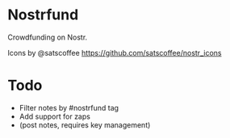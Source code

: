 # Nostrfund

Crowdfunding on Nostr.

Icons by @satscoffee
https://github.com/satscoffee/nostr_icons 

# Todo

- Filter notes by #nostrfund tag
- Add support for zaps
- (post notes, requires key management)
